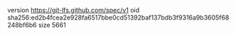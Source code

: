version https://git-lfs.github.com/spec/v1
oid sha256:ed2b4fcea2e928fa6517bbe0cd51392baf137bdb3f9316a9b3605f68248bf6b6
size 5661
